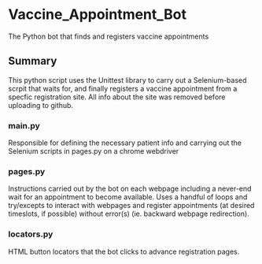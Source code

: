# Vaccine_Appointment_Bot
The Python bot that finds and registers vaccine appointments

## Summary
This python script uses the Unittest library to carry out a Selenium-based scrpit that waits for, and finally registers a vaccine appointment from a specfic registration site. All info about the site was removed before uploading to github.

### main.py
Responsible for defining the necessary patient info and carrying out the Selenium scripts in pages.py on a chrome webdriver

### pages.py
Instructions carried out by the bot on each webpage including a never-end wait for an appointment to become available. Uses a handful of loops and try/excepts to interact with webpages and register appointments (at desired timeslots, if possible) without error(s) (ie. backward webpage redirection).

### locators.py
HTML button locators that the bot clicks to advance registration pages.
